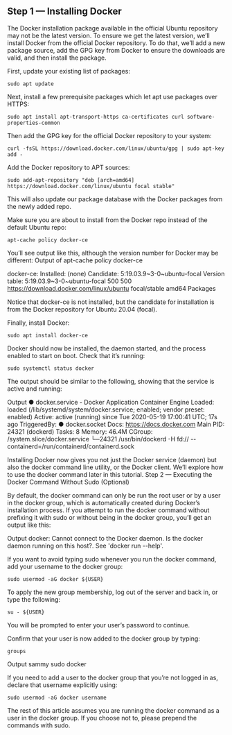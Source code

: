 ## Step 1 — Installing Docker

The Docker installation package available in the official Ubuntu repository may not be the latest version. To ensure we get the latest version, we’ll install Docker from the official Docker repository. To do that, we’ll add a new package source, add the GPG key from Docker to ensure the downloads are valid, and then install the package.

First, update your existing list of packages:

    sudo apt update

Next, install a few prerequisite packages which let apt use packages over HTTPS:

    sudo apt install apt-transport-https ca-certificates curl software-properties-common

Then add the GPG key for the official Docker repository to your system:

    curl -fsSL https://download.docker.com/linux/ubuntu/gpg | sudo apt-key add -

Add the Docker repository to APT sources:

    sudo add-apt-repository "deb [arch=amd64] https://download.docker.com/linux/ubuntu focal stable"

This will also update our package database with the Docker packages from the newly added repo.

Make sure you are about to install from the Docker repo instead of the default Ubuntu repo:

    apt-cache policy docker-ce

You’ll see output like this, although the version number for Docker may be different:
Output of apt-cache policy docker-ce

docker-ce:
  Installed: (none)
  Candidate: 5:19.03.9~3-0~ubuntu-focal
  Version table:
     5:19.03.9~3-0~ubuntu-focal 500
        500 https://download.docker.com/linux/ubuntu focal/stable amd64 Packages

Notice that docker-ce is not installed, but the candidate for installation is from the Docker repository for Ubuntu 20.04 (focal).

Finally, install Docker:

    sudo apt install docker-ce

Docker should now be installed, the daemon started, and the process enabled to start on boot. Check that it’s running:

    sudo systemctl status docker

The output should be similar to the following, showing that the service is active and running:

Output
● docker.service - Docker Application Container Engine
     Loaded: loaded (/lib/systemd/system/docker.service; enabled; vendor preset: enabled)
     Active: active (running) since Tue 2020-05-19 17:00:41 UTC; 17s ago
TriggeredBy: ● docker.socket
       Docs: https://docs.docker.com
   Main PID: 24321 (dockerd)
      Tasks: 8
     Memory: 46.4M
     CGroup: /system.slice/docker.service
             └─24321 /usr/bin/dockerd -H fd:// --containerd=/run/containerd/containerd.sock

Installing Docker now gives you not just the Docker service (daemon) but also the docker command line utility, or the Docker client. We’ll explore how to use the docker command later in this tutorial.
Step 2 — Executing the Docker Command Without Sudo (Optional)

By default, the docker command can only be run the root user or by a user in the docker group, which is automatically created during Docker’s installation process. If you attempt to run the docker command without prefixing it with sudo or without being in the docker group, you’ll get an output like this:

Output
docker: Cannot connect to the Docker daemon. Is the docker daemon running on this host?.
See 'docker run --help'.

If you want to avoid typing sudo whenever you run the docker command, add your username to the docker group:

    sudo usermod -aG docker ${USER}

To apply the new group membership, log out of the server and back in, or type the following:

    su - ${USER}

You will be prompted to enter your user’s password to continue.

Confirm that your user is now added to the docker group by typing:

    groups

Output
sammy sudo docker

If you need to add a user to the docker group that you’re not logged in as, declare that username explicitly using:

    sudo usermod -aG docker username

The rest of this article assumes you are running the docker command as a user in the docker group. If you choose not to, please prepend the commands with sudo.
